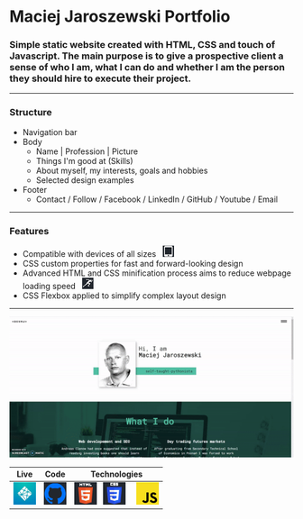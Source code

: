 # Maciej Jaroszewski Portfolio

### Simple  static website created with HTML, CSS and touch of Javascript. The main purpose is to give a prospective client a sense of who I am, what I can do and whether I am the person they should hire to execute their project.

-------------------

### Structure
 * Navigation bar
 * Body
   * Name | Profession | Picture
   * Things I'm good at (Skills)
   * About myself, my interests, goals and hobbies
   * Selected design examples
 * Footer
   * Contact / Follow / Facebook / LinkedIn / GitHub / Youtube / Email 

-------------------

### Features
 * Compatible with devices of all sizes  &nbsp; <img src="https://github.com/mjaroszewski1979/mjaroszewski1979/blob/main/tablet.png">
 * CSS custom properties for fast and forward-looking design
 * Advanced HTML and CSS minification process aims to reduce webpage loading speed &nbsp; <img src="https://github.com/mjaroszewski1979/mjaroszewski1979/blob/main/speed.png">
 * CSS Flexbox applied to simplify complex layout design

-------------------

![caption](https://github.com/mjaroszewski1979/mjportfolio/blob/main/mjportfolio.gif)

  Live | Code | Technologies
  ---- | ---- | ------------
  [<img src="https://github.com/mjaroszewski1979/mjaroszewski1979/blob/main/netlify1.png">](https://mjaroszewski.icu/) | [<img src="https://github.com/mjaroszewski1979/mjaroszewski1979/blob/main/github1.png">](https://github.com/mjaroszewski1979/mjportfolio) | <img src="https://github.com/mjaroszewski1979/mjaroszewski1979/blob/main/html1.png"> &nbsp; <img src="https://github.com/mjaroszewski1979/mjaroszewski1979/blob/main/css1.png"> &nbsp; &nbsp; <img src="https://github.com/mjaroszewski1979/mjaroszewski1979/blob/main/js1.png">
